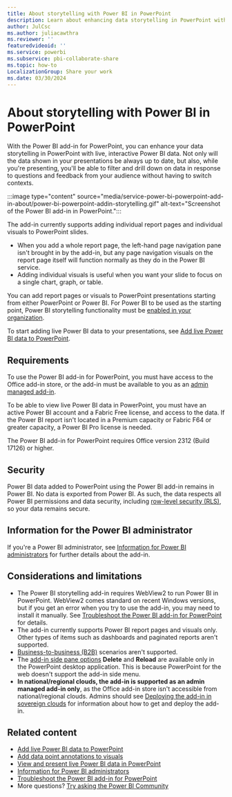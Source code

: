```yaml
---
title: About storytelling with Power BI in PowerPoint
description: Learn about enhancing data storytelling in PowerPoint with live, interactive Power BI data using the Power BI add-in for PowerPoint.
author: JulCsc
ms.author: juliacawthra
ms.reviewer: ''
featuredvideoid: ''
ms.service: powerbi
ms.subservice: pbi-collaborate-share
ms.topic: how-to
LocalizationGroup: Share your work
ms.date: 03/30/2024
---
```


# About storytelling with Power BI in PowerPoint

With the Power BI add-in for PowerPoint, you can enhance your data storytelling in PowerPoint with live, interactive Power BI data. Not only will the data shown in your presentations be always up to date, but also, while you're presenting, you'll be able to filter and drill down on data in response to questions and feedback from your audience without having to switch contexts.

:::image type="content" source="media/service-power-bi-powerpoint-add-in-about/power-bi-powerpoint-addin-storytelling.gif" alt-text="Screenshot of the Power BI add-in in PowerPoint.":::

The add-in currently supports adding individual report pages and individual visuals to PowerPoint slides.

* When you add a whole report page, the left-hand page navigation pane isn't brought in by the add-in, but any page navigation visuals on the report page itself will function normally as they do in the Power BI service.
* Adding individual visuals is useful when you want your slide to focus on a single chart, graph, or table.

You can add report pages or visuals to PowerPoint presentations starting from either PowerPoint or Power BI. For Power BI to be used as the starting point, Power BI storytelling functionality must be [enabled in your organization](/fabric/admin/service-admin-portal-export-sharing#enable-power-bi-add-in-for-powerpoint).

To start adding live Power BI data to your presentations, see [Add live Power BI data to PowerPoint](./service-power-bi-powerpoint-add-in-install.md).

## Requirements

To use the Power BI add-in for PowerPoint, you must have access to the Office add-in store, or the add-in must be available to you as an [admin managed add-in](/microsoft-365/admin/manage/centralized-deployment-of-add-ins).

To be able to view live Power BI data in PowerPoint, you must have an active Power BI account and a Fabric Free license, and access to the data. If the Power BI report isn't located in a Premium capacity or Fabric F64 or greater capacity, a Power BI Pro license is needed.

The Power BI add-in for PowerPoint requires Office version 2312 (Build 17126) or higher.

## Security

Power BI data added to PowerPoint using the Power BI add-in remains in Power BI. No data is exported from Power BI. As such, the data respects all Power BI permissions and data security, including [row-level security (RLS)](/fabric/security/service-admin-row-level-security), so your data remains secure.

## Information for the Power BI administrator

If you're a Power BI administrator, see [Information for Power BI administrators](./service-power-bi-powerpoint-add-in-admin.md) for further details about the add-in.

## Considerations and limitations

* The Power BI storytelling add-in requires WebView2 to run Power BI in PowerPoint. WebView2 comes standard on recent Windows versions, but if you get an error when you try to use the add-in, you may need to install it manually. See [Troubleshoot the Power BI add-in for PowerPoint](./service-power-bi-powerpoint-add-in-troubleshoot.md) for details.
* The add-in currently supports Power BI report pages and visuals only. Other types of items such as dashboards and paginated reports aren't supported.
* [Business-to-business (B2B)](../enterprise/service-admin-azure-ad-b2b.md) scenarios aren't supported.
* The [add-in side pane options](./service-power-bi-powerpoint-add-in-view-present.md#add-in-side-pane) **Delete** and **Reload** are available only in the PowerPoint desktop application. This is because PowerPoint for the web doesn't support the add-in side menu.
* **In national/regional clouds, the add-in is supported as an admin managed add-in only**, as the Office add-in store isn't accessible from national/regional clouds. Admins should see [Deploying the add-in in sovereign clouds](./service-power-bi-powerpoint-add-in-admin.md#deploying-the-add-in-in-nationalregional-clouds) for information about how to get and deploy the add-in.

## Related content

* [Add live Power BI data to PowerPoint](./service-power-bi-powerpoint-add-in-install.md)
* [Add data point annotations to visuals](./service-power-bi-powerpoint-add-in-annotate.md)
* [View and present live Power BI data in PowerPoint](./service-power-bi-powerpoint-add-in-view-present.md)
* [Information for Power BI administrators](./service-power-bi-powerpoint-add-in-admin.md)
* [Troubleshoot the Power BI add-in for PowerPoint](./service-power-bi-powerpoint-add-in-troubleshoot.md)
* More questions? [Try asking the Power BI Community](https://community.powerbi.com/)